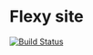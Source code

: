 # Flexy site

[![Build Status](https://travis-ci.org/max107/flexy-site.svg?branch=master)](https://travis-ci.org/max107/flexy-site)
